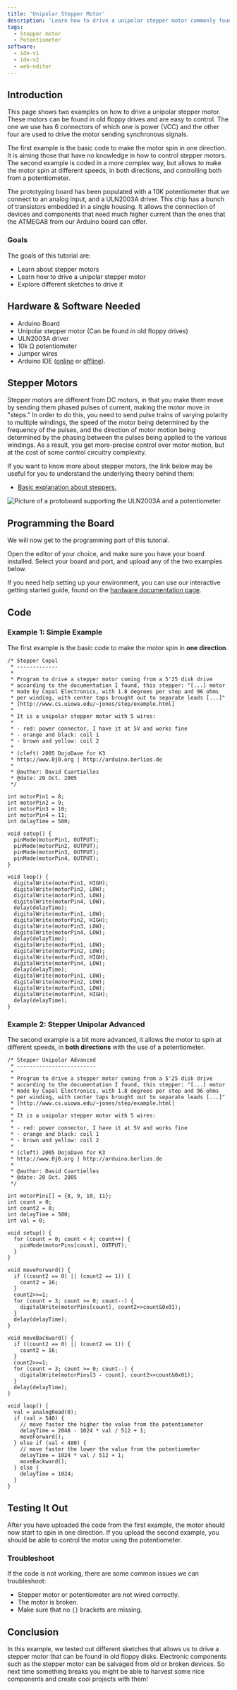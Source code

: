 ```yaml
---
title: 'Unipolar Stepper Motor'
description: 'Learn how to drive a unipolar stepper motor commonly found in old floppy drives!'
tags:
  - Stepper motor
  - Potentiometer
software:
  - ide-v1
  - ide-v2
  - web-editor
---
```


## Introduction

This page shows two examples on how to drive a unipolar stepper motor. These motors can be found in old floppy drives and are easy to control. The one we use has 6 connectors of which one is power (VCC) and the other four are used to drive the motor sending synchronous signals.

The first example is the basic code to make the motor spin in one direction. It is aiming those that have no knowledge in how to control stepper motors. The second example is coded in a more complex way, but allows to make the motor spin at different speeds, in both directions, and controlling both from a potentiometer.

The prototyping board has been populated with a 10K potentiometer that we connect to an analog input, and a ULN2003A driver. This chip has a bunch of transistors embedded in a single housing. It allows the connection of devices and components that need much higher current than the ones that the ATMEGA8 from our Arduino board can offer.


### Goals

The goals of this tutorial are:

- Learn about stepper motors
- Learn how to drive a unipolar stepper motor
- Explore different sketches to drive it


## Hardware & Software Needed

- Arduino Board
- Unipolar stepper motor (Can be found in old floppy drives)
- ULN2003A driver
- 10k Ω potentiometer
- Jumper wires
- Arduino IDE ([online](https://create.arduino.cc/) or [offline](https://www.arduino.cc/en/main/software)).



## Stepper Motors

Stepper motors are different from DC motors, in that you make them move by sending them phased pulses of current, making the motor move in "steps." In order to do this, you need to send pulse trains of varying polarity to multiple windings, the speed of the motor being determined by the frequency of the pulses, and the direction of motor motion being determined by the phasing between the pulses being applied to the various windings. As a result, you get more-precise control over motor motion, but at the cost of some control circuitry complexity.

If you want to know more about stepper motors, the link below may be useful for you to understand the underlying theory behind them:



- [Basic explanation about steppers.](http://www.solarbotics.net/library/pieces/parts_mech_steppers.html)




![Picture of a protoboard supporting the ULN2003A and a potentiometer](assets/protoboard_uln2003a.jpg)


## Programming the Board

We will now get to the programming part of this tutorial.

 Open the editor of your choice, and make sure you have your board installed. Select your board and port, and upload any of the two examples below.

If you need help setting up your environment, you can use our interactive getting started guide, found on the [hardware documentation page](https://docs.arduino.cc/).

## Code


### Example 1: Simple Example

The first example is the basic code to make the motor spin in **one direction**.

```arduino
/* Stepper Copal
 * -------------
 *
 * Program to drive a stepper motor coming from a 5'25 disk drive
 * according to the documentation I found, this stepper: "[...] motor
 * made by Copal Electronics, with 1.8 degrees per step and 96 ohms
 * per winding, with center taps brought out to separate leads [...]"
 * [http://www.cs.uiowa.edu/~jones/step/example.html]
 *
 * It is a unipolar stepper motor with 5 wires:
 *
 * - red: power connector, I have it at 5V and works fine
 * - orange and black: coil 1
 * - brown and yellow: coil 2
 *
 * (cleft) 2005 DojoDave for K3
 * http://www.0j0.org | http://arduino.berlios.de
 *
 * @author: David Cuartielles
 * @date: 20 Oct. 2005
 */

int motorPin1 = 8;
int motorPin2 = 9;
int motorPin3 = 10;
int motorPin4 = 11;
int delayTime = 500;

void setup() {
  pinMode(motorPin1, OUTPUT);
  pinMode(motorPin2, OUTPUT);
  pinMode(motorPin3, OUTPUT);
  pinMode(motorPin4, OUTPUT);
}

void loop() {
  digitalWrite(motorPin1, HIGH);
  digitalWrite(motorPin2, LOW);
  digitalWrite(motorPin3, LOW);
  digitalWrite(motorPin4, LOW);
  delay(delayTime);
  digitalWrite(motorPin1, LOW);
  digitalWrite(motorPin2, HIGH);
  digitalWrite(motorPin3, LOW);
  digitalWrite(motorPin4, LOW);
  delay(delayTime);
  digitalWrite(motorPin1, LOW);
  digitalWrite(motorPin2, LOW);
  digitalWrite(motorPin3, HIGH);
  digitalWrite(motorPin4, LOW);
  delay(delayTime);
  digitalWrite(motorPin1, LOW);
  digitalWrite(motorPin2, LOW);
  digitalWrite(motorPin3, LOW);
  digitalWrite(motorPin4, HIGH);
  delay(delayTime);
}
```

### Example 2: Stepper Unipolar Advanced



The second example is a bit more advanced, it allows the motor to spin at different speeds, in **both directions** with the use of a potentiometer.

```arduino
/* Stepper Unipolar Advanced
 * -------------------------
 *
 * Program to drive a stepper motor coming from a 5'25 disk drive
 * according to the documentation I found, this stepper: "[...] motor
 * made by Copal Electronics, with 1.8 degrees per step and 96 ohms
 * per winding, with center taps brought out to separate leads [...]"
 * [http://www.cs.uiowa.edu/~jones/step/example.html]
 *
 * It is a unipolar stepper motor with 5 wires:
 *
 * - red: power connector, I have it at 5V and works fine
 * - orange and black: coil 1
 * - brown and yellow: coil 2
 *
 * (cleft) 2005 DojoDave for K3
 * http://www.0j0.org | http://arduino.berlios.de
 *
 * @author: David Cuartielles
 * @date: 20 Oct. 2005
 */

int motorPins[] = {8, 9, 10, 11};
int count = 0;
int count2 = 0;
int delayTime = 500;
int val = 0;

void setup() {
  for (count = 0; count < 4; count++) {
    pinMode(motorPins[count], OUTPUT);
  }
}

void moveForward() {
  if ((count2 == 0) || (count2 == 1)) {
    count2 = 16;
  }
  count2>>=1;
  for (count = 3; count >= 0; count--) {
    digitalWrite(motorPins[count], count2>>count&0x01);
  }
  delay(delayTime);
}

void moveBackward() {
  if ((count2 == 0) || (count2 == 1)) {
    count2 = 16;
  }
  count2>>=1;
  for (count = 3; count >= 0; count--) {
    digitalWrite(motorPins[3 - count], count2>>count&0x01);
  }
  delay(delayTime);
}

void loop() {
  val = analogRead(0);
  if (val > 540) {
    // move faster the higher the value from the potentiometer
    delayTime = 2048 - 1024 * val / 512 + 1;
    moveForward();
  } else if (val < 480) {
    // move faster the lower the value from the potentiometer
    delayTime = 1024 * val / 512 + 1;
    moveBackward();
  } else {
    delayTime = 1024;
  }
}
```



## Testing It Out

After you have uploaded the code from the first example, the motor should now start to spin in one direction. If you upload the second example, you should be able to control the motor using the potentiometer.

### Troubleshoot

If the code is not working, there are some common issues we can troubleshoot:

- Stepper motor or potentiometer are not wired correctly.
- The motor is broken.
- Make sure that no `{}` brackets are missing.

## Conclusion

In this example, we tested out different sketches that allows us to drive a stepper motor that can be found in old floppy disks. Electronic components such as the stepper motor can be salvaged from old or broken devices. So next time something breaks you might be able to harvest some nice components and create cool projects with them!
